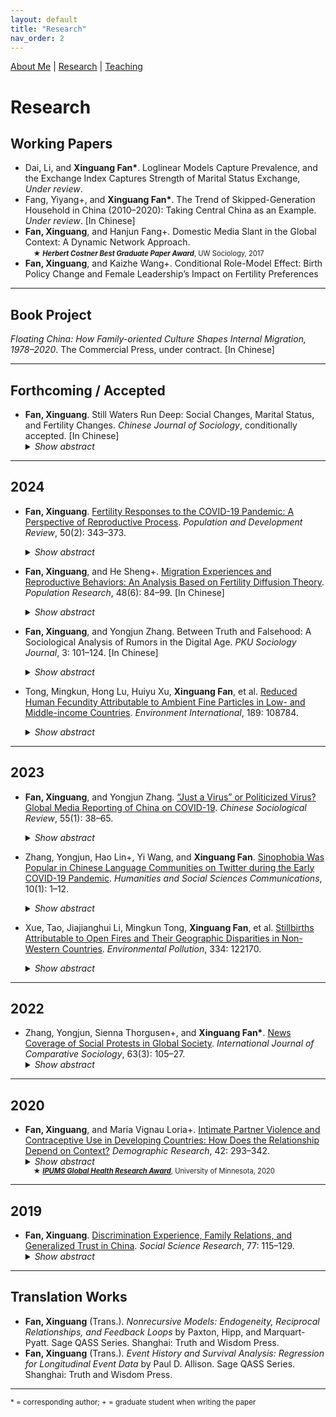 ```yaml
---
layout: default
title: "Research"
nav_order: 2
---
```

<link rel="stylesheet" href="assets/style.css">


[About Me](index.md) | [Research](research.md) | [Teaching](teaching.md)

# Research
## Working Papers

- Dai, Li, and **Xinguang Fan\***. Loglinear Models Capture Prevalence, and the Exchange Index Captures Strength of Marital Status Exchange, *Under review*.  
- Fang, Yiyang+, and **Xinguang Fan\***. The Trend of Skipped-Generation Household in China (2010–2020): Taking Central China as an Example. *Under review*. [In Chinese]  
- **Fan, Xinguang**, and Hanjun Fang+. Domestic Media Slant in the Global Context: A Dynamic Network Approach.
  <br>
    <span style="font-size: 0.8em;">&nbsp;&nbsp;&nbsp;&nbsp;★ <strong><em>Herbert Costner Best Graduate Paper Award</em></strong>, UW Sociology, 2017<span>
- **Fan, Xinguang**, and Kaizhe Wang+. Conditional Role-Model Effect: Birth Policy Change and Female Leadership’s Impact on Fertility Preferences

---

## Book Project

*Floating China: How Family-oriented Culture Shapes Internal Migration, 1978–2020*. The Commercial Press, under contract. [In Chinese]

---

## Forthcoming / Accepted

- **Fan, Xinguang**. Still Waters Run Deep: Social Changes, Marital Status, and Fertility Changes. *Chinese Journal of Sociology*, conditionally accepted. [In Chinese]
    <details>
    <summary><em>Show abstract</em></summary>
    <p>Following the completion of the fertility transition, the structural composition of marital status has remained relatively stable over the long term due to the counterbalancing effects of rising average age and increasing educational attainment on marital status. Using a conditional decomposition method and Monte Carlo simulations, this study estimates the impact of marital status on fertility changes. Based on microdata from four population censuses (1990–2020), the analysis reveals a gradually increasing contribution of marital status to fertility change, which is closely linked to the level of social development. This contribution follows a decreasing gradient from urban to rural areas and from more developed to less developed regions. Further analysis indicates the spatial heterogeneity in the relationship between social development factors and the contribution of marital status. The findings support the critical role of marriage in fertility changes and provide insights into the applicability of the second demographic transition theory in China. Therefore, a deeper understanding of China’s long-term low fertility trend requires further theoretical and empirical attention to shifts in marital attitudes and their influence on fertility behavior.</p>
  </details>

---

## 2024

- **Fan, Xinguang**. [Fertility Responses to the COVID-19 Pandemic: A Perspective of Reproductive Process](https://onlinelibrary.wiley.com/doi/abs/10.1111/padr.12626). *Population and Development Review*, 50(2): 343–373.
  <details>
    <summary><em>Show abstract</em></summary>
    <p>The COVID-19 pandemic has potential large-scale impacts on population dynamics. Yet, recent theories and empirical analyses fall short of fully articulating the extent and nature of the pandemic's influence on birth rates at the aggregate level. This study advances the comprehension of fertility dynamics amid the pandemic by focusing on the reproductive process. The effects of the pandemic on conceptions and pregnancy terminations may exhibit considerable variability, which, in turn, could dictate the observed patterns in birth rates during the pandemic. Employing the data from the Performance Monitoring Action survey in Burkina Faso and Kenya, which includes information on conceptions, pregnancy terminations, and births, the research dissects the nuances of fertility behavior in response to the pandemic. Findings indicate an uptick in conception rates around six months following the onset of the pandemic in Kenya, while pregnancy terminations did not significantly shift in either country. Further, the data reveal a pronounced increase in conception rates among disadvantaged groups, whereas a downturn in pregnancy terminations was noted predominantly in urban areas during the early phase of the pandemic. These findings underscore the importance of considering the reproductive process when studying fertility responses to catastrophic events.</p>
  </details>
  
- **Fan, Xinguang**, and He Sheng+. [Migration Experiences and Reproductive Behaviors: An Analysis Based on Fertility Diffusion Theory](https://rkyj.ruc.edu.cn/CN/Y2024/V48/I6/84). *Population Research*, 48(6): 84–99. [In Chinese]
    <details>
    <summary><em>Show abstract</em></summary>
    <p>China's fertility transition process is characterized by a regionally progressive pattern. The process of fertility transition exhibits both temporal and spatial diffusion phenomena, with migrant flows serving as a crucial channel for fertility diffusion. Using data from the Life History Survey of the China Health and Retirement Longitudinal Study (CHARLS) 2014 and provincial fertility data, this paper examines the relationship between fertility environment changes resulting from inter-provincial migration and women's number of children ever born and reproductive behaviors. The analysis reveals that migration experiences from high-fertility regions to low-fertility regions reduce the lifetime number of children. Migration experiences in relatively low-fertility regions significantly decrease the probability of giving birth. This indicates that changes in the fertility environment serve as a critical pathway through which migration experiences shape reproductive behaviors. In the context of large-scale population migration from rural to urban areas and from central and western to eastern regions, this study provides a micro-level explanation for the diffusion phenomena observed in China's fertility level changes.</p>
  </details>
- **Fan, Xinguang**, and Yongjun Zhang. Between Truth and Falsehood: A Sociological Analysis of Rumors in the Digital Age. *PKU Sociology Journal*, 3: 101–124. [In Chinese]
    <details>
    <summary><em>Show abstract</em></summary>
    <p>The digital age has altered the methods of information acquisition and dissemination, rendering the frequent occurrence of rumors a common societal phenomenon. There is a lack of systematic discussion on the identification of rumors and their sociological implications in the digital era. This article, building on previous research, discusses the characteristics of rumors in the digital age and proposes a deep learning-based strategy for fake information identification. Taking the fake information about China and the Chinese community on Chinese-language Twitter during the pandemic as an example, we analyze the thematic distribution and dissemination process of the misinformation. We find that there is a division within the Chinese community, and that engagement in spreading rumors targeting China or the Chinese community is closely related to their attitudes towards China. This paper aims to combine the research paradigm of computational social science to offer insights for the sociological study of rumors in the digital age.</p>
  </details>
- Tong, Mingkun, Hong Lu, Huiyu Xu, **Xinguang Fan**, et al. [Reduced Human Fecundity Attributable to Ambient Fine Particles in Low- and Middle-income Countries](https://doi.org/10.1016/j.envint.2024.108784). *Environment International*, 189: 108784.
    <details>
    <summary><em>Show abstract</em></summary>
    <p>Background: Exposure to ambient fine particulate matter (PM2.5) has been associated with reduced human fecundity. However, the attributable burden has not been estimated for low- and middle-income countries (LMICs), where the exposure–response function between PM2.5 and the infertility rate has been insufficiently studied. Objective: This study examined the associations between long-term exposure to PM2.5 and human fecundity indicators, namely the expected time to pregnancy (TTP) and 12-month infertility rate (IR), and then estimated PM2.5-attributable burden of infertility in LMICs. Methods: We analyzed 164,593 eligible women from 100 Demographic and Health Surveys conducted in 49 LMICs between 1999 and 2021. We assessed PM2.5 exposures during the 12 months before a pregnancy attempt using the global satellite-derived PM2.5 estimates produced by Atmospheric Composition Analysis Group (ACAG). First, we created a series of pseudo-populations with balanced covariates, given different levels of PM2.5 exposure, using a matching approach based on the generalized propensity score. For each pseudo-population, we used 2-stage generalized Gamma models to derive TTP or IR from the probability distribution of the questionnaire-based duration time for the pregnancy attempt before the interview. Second, we used spline regressions to generate nonlinear PM2.5 exposure–response functions for each of the two fecundity indicators. Finally, we applied the exposure–response functions to estimate number of infertile couples attributable to PM2.5 exposure in 118 LMICs. Results: Based on the Gamma models, each 10 µg/m3 increment in PM2.5 exposure was associated with a TTP increase by 1.7 % (95 % confidence interval [CI]: -2.3 %–6.0 %) and an IR increase by 2.3 % (95 %CI: 0.6 %–3.9 %). The nonlinear exposure–response function suggested a robust effect of an increased IR for high-concentration PM2.5 exposure (>75 µg/m3). Based on the PM2.5-IR function, across the 118 LMICs, the number of infertile couples attributable to PM2.5 exposure exceeding 35 µg/m3 (the first-stage interim target recommended by the World Health Organization global air quality guidelines) was 0.66 million (95 %CI: 0.061–1.43), accounting for 2.25 % (95 %CI: 0.20 %–4.84 %) of all couples affected by infertility. Among the 0.66 million, 66.5 % were within the top 10 % high-exposure infertile couples, mainly from South Asia, East Asia, and West Africa. Conclusion: PM2.5 contributes significantly to human infertility in places with high levels of air pollution. PM2.5-pollution control is imperative to protect human fecundity in LMICs.</p>
  </details>

---

## 2023

- **Fan, Xinguang**, and Yongjun Zhang. [“Just a Virus” or Politicized Virus? Global Media Reporting of China on COVID-19](https://doi.org/10.1080/21620555.2022.2116308). *Chinese Sociological Review*, 55(1): 38–65.
    <details>
    <summary><em>Show abstract</em></summary>
    <p>This study examines how China was covered and framed in global media reporting during the early stage of the coronavirus pandemic. Relying on a global multilingual COVID-19 online news narratives dataset, we propose multidimensional indicators to assess cross-country and cross-period variations in media discourses on China throughout the year of 2020. We derive and assess two hypotheses to explore factors accounting for the variations. The ideology-conflict hypothesis argues that the ideology distance from China determines the media attention and framing toward China in terms of COVID-19 reporting, while the crisis-mitigation hypothesis emphasizes that the domestic pandemic situation is associated with media discourses on China. Empirical analysis based on data compiled from various sources finds no evidence for the ideology-conflict hypothesis and moderate support for the crisis-mitigation hypothesis. Changes in the coronavirus situation and policy reactions are associated with changes in media coverage of China and the use of politicized terms over time. We conclude by discussing the implications of using online media data to understand the COVID-19 infodemic and its contribution to the emerging field of computational sociology.</p>
  </details>
- Zhang, Yongjun, Hao Lin+, Yi Wang, and **Xinguang Fan**. [Sinophobia Was Popular in Chinese Language Communities on Twitter during the Early COVID-19 Pandemic](https://doi.org/10.1057/s41599-023-01959-6). *Humanities and Social Sciences Communications*, 10(1): 1–12.
    <details>
    <summary><em>Show abstract</em></summary>
    <p>The COVID-19 pandemic has led to a global surge in Sinophobia. We examine how Chinese language users responded to COVID-19 on Western social media by compiling a unique database (CNTweets) with over 25 million Chinese tweets mentioning any Chinese characters related to China, the Chinese Communist Party (CCP), Chinese, and Asians from December 2019 to April 2021. Our analysis of Twitter users’ self-reported geographic information shows that most Chinese language users on Twitter originated from Mainland China, Hong Kong, Taiwan, and the United States. We then adopt the Robustly Optimized Bidirectional Encoder Representations from Transformers (RoBERTa) and structural topic modeling to further analyze the sentiments, content, and topics of Chinese tweets during the COVID-19 pandemic. Our results suggest that 61.8% of tweets in our database were contributed by only 1% of Twitter users and 62.2% of tweets were negative toward China. Despite the prevalence of anti-China sentiments, the target entity analysis shows that these negative sentiments were more likely to target the Chinese government and CCP than the Chinese people. Our findings also show that the most popular topics were politics (e.g., Hong Kong protests and Taiwan issues), COVID-19, and the United States (e.g., the US-China relations and domestic issues). Anti-China users focused relatively more on political issues such as democracy and freedom, while pro-China users mentioned cultural and economic topics more. Our social network analysis reveals that these pro-China and anti-China Twitter users lacked in-depth engagement in China-related conversations and were highly segregated from each other. We conclude by discussing our contributions to China and social media studies and possible policy implications.</p>
  </details>

- Xue, Tao, Jiajianghui Li, Mingkun Tong, **Xinguang Fan**, et al. [Stillbirths Attributable to Open Fires and Their Geographic Disparities in Non-Western Countries](https://doi.org/10.1016/j.envpol.2023.122170). *Environmental Pollution*, 334: 122170.
    <details>
    <summary><em>Show abstract</em></summary>
    <p>Due to global warming, an increased number of open fires is becoming a major contributor to PM2.5 pollution and thus a threat to public health. However, the burden of stillbirths attributable to fire-sourced PM2.5 is unknown. In low- and middle-income countries (LMICs), there is a co-occurrence of high baseline stillbirth rates and frequent firestorms, which may lead to a geographic disparity. Across 54 LMICs, we conducted a self-matched case-control study, making stillbirths comparable to the corresponding livebirths in terms of time-invariant characteristics (e.g., genetics) and duration of gestational exposure. We established a joint-exposure-response function (JERF) by simultaneously associating stillbirth with fire- and non-fire-sourced PM2.5 concentrations, which were estimated by fusing multi-source data, such as chemical transport model simulations and satellite observations. During 2000–2014, 35,590 pregnancies were selected from multiple Demographic and Health Surveys. In each mother, a case of stillbirth was compared to her livebirth(s) based on gestational exposure to fire-sourced PM2.5. We further applied the JERF to assess stillbirths attributable to fire-sourced PM2.5 in 136 non-Western countries. The disparity was evaluated using the Gini index. The risk of stillbirth increased by 17.4% (95% confidence interval [CI]: 1.6–35.7%) per 10 μg/m3 increase in fire-sourced PM2.5. In 2014, referring to a minimum-risk exposure level of 10 μg/m3, total and fire-sourced PM2.5 contributed to 922,860 (95% CI: 578,451–1,183,720) and 49,951 (95% CI: 3,634–92,629) stillbirths, of which 10% were clustered within the 6.4% and 0.6% highest-exposure pregnancies, respectively. The Gini index of stillbirths attributable to fire-sourced PM2.5 was 0.65, much higher than for total PM2.5 (0.28). Protecting pregnant women against PM2.5 exposure during wildfires is critical to avoid stillbirths, as the burden of fire-associated stillbirths leads to a geographic disparity in maternal health.</p>
  </details>

---

## 2022

- Zhang, Yongjun, Sienna Thorgusen+, and **Xinguang Fan\***. [News Coverage of Social Protests in Global Society](https://doi.org/10.1177/00207152221085601). *International Journal of Comparative Sociology*, 63(3): 105–27.
    <details>
    <summary><em>Show abstract</em></summary>
    <p>This article links media and social movement studies with world society theory to explain cross-national variations in media attention to domestic social protests. We compile a novel large-scale dataset with over 1.2 million protest-related news articles from 12,644 web news sites across 140 countries/areas in 2015–2020. Our cross-national analysis shows that both media- and country-level characteristics explain news coverage of domestic social protests. Our findings show that web news outlets with high web traffic and a propensity to report conflictual events tend to cover more protests. In addition, web news sites in nations with vibrant civil society organizations report more protest events. We also find that there is a positive relationship between online censorship and news coverage in general. But this is driven by news media in democratic countries, and news sites in authoritarian regimes experiencing strong censorship cover fewer protest events. Finally, news media in authoritarian nations with more organizational ties to the international community cover more domestic protests.</p>
  </details>

---

## 2020

- **Fan, Xinguang**, and Maria Vignau Loria+. [Intimate Partner Violence and Contraceptive Use in Developing Countries: How Does the Relationship Depend on Context?](https://doi.org/10.4054/DemRes.2020.42.10) *Demographic Research*, 42: 293–342.
    <details>
    <summary><em>Show abstract</em></summary>
    <p>BACKGROUND: Reducing domestic violence and increasing contraceptive use are two ways to improve women’s health in developing countries. Social scientists debate whether women’s experiences of intimate partner violence influence contraceptive use. The empirical evidence evaluating the relationship yields inconsistent results. These contradictory findings might be due to specific regional conditions that moderate the relationship. METHODS: Using 30 panels of DHS data from 17 developing countries, this study examines the relationship between intimate partner violence and contraceptive use in a cross-national comparison and assesses whether this relationship is moderated by macro contextual factors, including the presence or absence of legal regulations against domestic violence and the national level of female empowerment. RESULTS: Experience of either physical or sexual violence is associated with an increase in contraceptive use, and is statistically significant in a cross-national setting. The magnitude of the positive relationship between physical and sexual violence and contraceptive use decreases in the presence of legal regulations against domestic violence. The positive association of sexual violence with contraceptive use decreases in contexts with higher levels of women’s empowerment. However, there is no change in the positive association between physical violence and contraceptive use in contexts with higher levels of women’s empowerment. These results are robust to additional sensitivity tests. CONTRIBUTION: This study demonstrates how macro contexts moderate the relationship between intimate partner violence and contraceptive use. The results inform and reconcile previous findings by demonstrating that the positive relationship between women’s experience of violence by an intimate partner and contraceptive use can be attenuated when structural conditions change – namely, adoption of legal protections and improved women’s empowerment.</p>
  </details>
  <span style="font-size: 0.8em;">&nbsp;&nbsp;&nbsp;&nbsp;★ <strong><em><a href= "https://www.ipums.org/2020-award-winners">IPUMS Global Health Research Award</a></em></strong>, University of Minnesota, 2020<span>

---

## 2019

- **Fan, Xinguang**. [Discrimination Experience, Family Relations, and Generalized Trust in China](https://doi.org/10.1016/j.ssresearch.2018.10.009). *Social Science Research*, 77: 115–129.
    <details>
    <summary><em>Show abstract</em></summary>
    <p>Building upon how experiential learning theory explains sources of generalized trust, this study argues that discrimination experiences of others in individual's social network, especially those in close social ties, can have spillover influence on one's generalized trust. Empirically, this study focuses on family relations and examines whether another family member's discrimination experiences may shape an adult individual's generalized trust. Using husband–wife and parent–child linked data from the adult sample of China Family Panel Studies (CFPS) in 2012, this study confirms findings that an individual's discrimination experiences negatively impact their own level of generalized trust. Additionally, net of one's own experiences of discrimination, the disorder experienced by closely related others also affects generalized trust. This is true for effects that travel from husband to wife and wife to husband. However, these impacts are not found in parent–child relationships. The results of this study extend previous literature on sources of generalized trust by suggesting an additional mechanism whereby family members' experiences with discrimination spillover to affect generalized trust for closely related adults.</p>
  </details>
---

## Translation Works

- **Fan, Xinguang** (Trans.). *Nonrecursive Models: Endogeneity, Reciprocal Relationships, and Feedback Loops* by Paxton, Hipp, and Marquart-Pyatt. Sage QASS Series. Shanghai: Truth and Wisdom Press.  
- **Fan, Xinguang** (Trans.). *Event History and Survival Analysis: Regression for Longitudinal Event Data* by Paul D. Allison. Sage QASS Series. Shanghai: Truth and Wisdom Press.

---

<sub>* = corresponding author; + = graduate student when writing the paper</sub>
